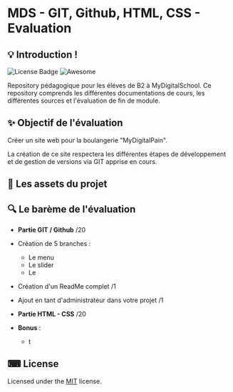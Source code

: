 # MDS - GIT, Github, HTML, CSS - Evaluation


## 💡 Introduction !

![License Badge](https://img.shields.io/badge/license-MIT-green) 
![Awesome](https://cdn.rawgit.com/sindresorhus/awesome/d7305f38d29fed78fa85652e3a63e154dd8e8829/media/badge.svg)


Repository pédagogique pour les éléves de B2 à MyDigitalSchool.
Ce repository comprends les différentes documentations de cours, les différentes sources et l'évaluation de fin de module.
## ✨ Objectif de l'évaluation

Créer un site web pour la boulangerie "MyDigitalPain". 

La création de ce site respectera les différentes étapes de développement et de gestion de versions via GIT apprise en cours.

## 🎈 Les assets du projet 

## 🔍 Le barème de l'évaluation

- **Partie GIT / Github** /20
- Création de 5 branches : 
    * Le menu
    * Le slider
    * Le 
- Création d'un ReadMe complet /1
- Ajout en tant d'administrateur dans votre projet /1


- **Partie HTML - CSS** /20

- **Bonus** :
    * t


## ⌨ License
  
Licensed under the [MIT](LICENSE) license.
